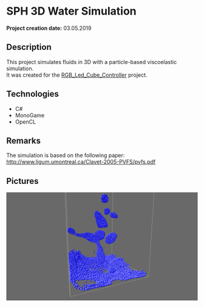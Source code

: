# SPH 3D Water Simulation

__Project creation date:__ 03.05.2019

## Description
This project simulates fluids in 3D with a particle-based viscoelastic simulation.\
It was created for the [RGB_Led_Cube_Controller](https://github.com/MarvinOtt/RGB_Led_Cube_Controller) project.

## Technologies
* C#
* MonoGame
* OpenCL

## Remarks
The simulation is based on the following paper:\
http://www.ligum.umontreal.ca/Clavet-2005-PVFS/pvfs.pdf

## Pictures
![DamnBreak](SPH_3D_Water_Simluation_1.png)
